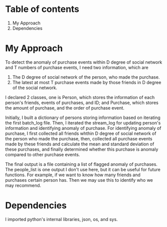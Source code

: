 # Table of contents

1. My Approach
2. Dependencies

# My Approach

To detect the anomaly of purchase events within D degree of social network and T numbers of purchase events, I need two information, which are
1. The D degree of social network of the person, who made the purchase.
2. The latest at most T purchase events made by those friends in D degree of the social network.

I declared 2 classes, one is Person, which stores the information of each person's friends, events of purchases, and ID; and Purchase, which stores the amount of purchase, and the order of purchase event.

Initially, I built a dictionary of persons storing information based on iterating the first batch_log file. Then, I iterated the stream_log for updating person's information and identifying anomaly of purchase. For identifying anomaly of purchase, I first collected all friends whthin D degree of social network of the person who made the purchase, then, collected all purchase events made by these friends and calculate the mean and standard deviation of these purchases, and finally determined whether this purchase is anomaly compared to other purchase events.

The final output is a file containing a list of flagged anomaly of purchases. The people_list is one output I don't use here, but it can be useful for future functions. For example, if we want to know how many friends and purchases certain person has. Then we may use this to identify who we may recommend.

# Dependencies
I imported python's internal libraries, json, os, and sys.
